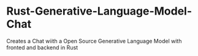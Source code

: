 # Rust-Generative-Language-Model-Chat
Creates a Chat wiith a Open Source Generative Language Model with fronted and backend in Rust
